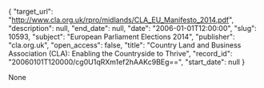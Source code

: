 {
  "target_url": "http://www.cla.org.uk/rpro/midlands/CLA_EU_Manifesto_2014.pdf", 
  "description": null, 
  "end_date": null, 
  "date": "2006-01-01T12:00:00", 
  "slug": 10593, 
  "subject": "European Parliament Elections 2014", 
  "publisher": "cla.org.uk", 
  "open_access": false, 
  "title": "Country Land and Business Association (CLA): Enabling the Countryside to Thrive", 
  "record_id": "20060101T120000/cg0U1qRXm1ef2hAAKc9BEg==", 
  "start_date": null
}

None